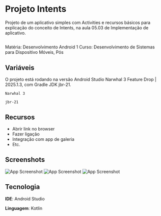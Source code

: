 
# Projeto Intents
Projeto de um aplicativo simples com Activities e recursos básicos para explicação do conceito de Intents, na aula 05.03 de Implementação de aplicativo.

##

Matéria: Desenvolvimento Android 1 
Curso: Desenvolvimento de Sistemas para Dispositivo Móveis, Pós


## Variáveis

O projeto está rodando na versão Android Studio Narwhal 3 Feature Drop | 2025.1.3, com Gradle JDK jbr-21.

`Narwhal 3`

`jbr-21`




## Recursos

- Abrir link no browser
- Fazer ligação
- Integração com app de galeria
- Etc.


## Screenshots

![App Screenshot](https://ibb.co/j9LbVMML)
![App Screenshot](https://ibb.co/svGHZNFz)
![App Screenshot](https://ibb.co/j9LbVMML)


## Tecnologia

**IDE**: Android Studio 

**Linguagem**: Kotlin

